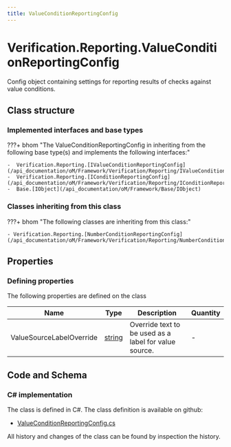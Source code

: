 ```yaml
---
title: ValueConditionReportingConfig
---
```


# Verification.Reporting.ValueConditionReportingConfig

Config object containing settings for reporting results of checks against value conditions.

## Class structure

### Implemented interfaces and base types

???+ bhom "The ValueConditionReportingConfig in inheriting from the following base type(s) and implements the following interfaces:"

    -  Verification.Reporting.[IValueConditionReportingConfig](/api_documentation/oM/Framework/Verification/Reporting/IValueConditionReportingConfig)
    -  Verification.Reporting.[IConditionReportingConfig](/api_documentation/oM/Framework/Verification/Reporting/IConditionReportingConfig)
    -  Base.[IObject](/api_documentation/oM/Framework/Base/IObject)


### Classes inheriting from this class

???+ bhom "The following classes are inheriting from this class:"

    - Verification.Reporting.[NumberConditionReportingConfig](/api_documentation/oM/Framework/Verification/Reporting/NumberConditionReportingConfig)


## Properties



### Defining properties

The following properties are defined on the class

| Name             | Type             | Description      | Quantity         |
|------------------|------------------|------------------|------------------|
| ValueSourceLabelOverride | [string](https://learn.microsoft.com/en-us/dotnet/api/System.String?view=netstandard-2.0) | Override text to be used as a label for value source. | - |


## Code and Schema

### C# implementation

The class is defined in C#. The class definition is available on github:

- [ValueConditionReportingConfig.cs](https://github.com/BHoM/BHoM/blob/develop/Verification_oM/Reporting\ValueConditionReportingConfig.cs)

All history and changes of the class can be found by inspection the history.
